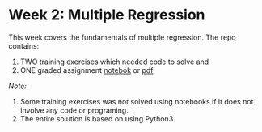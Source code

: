 # Week 2: Multiple Regression

This week covers the fundamentals of multiple regression. The repo contains:

1. TWO training exercises which needed code to solve and  
2. ONE graded assignment [notebok](https://github.com/DheerajAgarwal/Econometrics/blob/master/W2/Week_2_Multiple_Regression_GradedAssignment.ipynb) or [pdf](https://github.com/DheerajAgarwal/Econometrics/blob/master/W2/Week_2_Multiple_Regression_GradedAssignment.pdf)


_Note:_  

1.  Some training exercises was not solved using notebooks if it does not involve any code or programing.
2. The entire solution is based on using Python3.